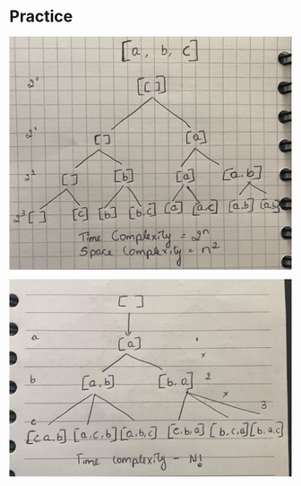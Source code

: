 # Practice

![alt text](https://github.com/apoorvasa03/Practice/blob/master/image/combinations.jpeg)

![alt text](https://github.com/apoorvasa03/Practice/blob/master/image/permutation.jpeg)

